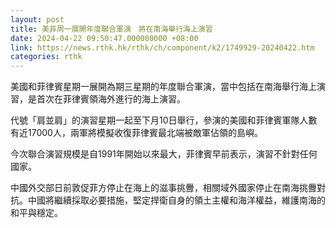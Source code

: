 ```yaml
---
layout: post
title: 美菲周一展開年度聯合軍演　將在南海舉行海上演習
date: 2024-04-22 09:50:47.000000000 +08:00
link: https://news.rthk.hk/rthk/ch/component/k2/1749929-20240422.htm
categories: rthk
---
```


美國和菲律賓星期一展開為期三星期的年度聯合軍演，當中包括在南海舉行海上演習，是首次在菲律賓領海外進行的海上演習。

代號「肩並肩」的演習星期一起至下月10日舉行，參演的美國和菲律賓軍隊人數有近17000人，兩軍將模擬收復菲律賓最北端被敵軍佔領的島嶼。

今次聯合演習規模是自1991年開始以來最大，菲律賓早前表示，演習不針對任何國家。

中國外交部日前敦促菲方停止在海上的滋事挑釁，相關域外國家停止在南海挑釁對抗。中國將繼續採取必要措施，堅定捍衛自身的領土主權和海洋權益，維護南海的和平與穩定。
